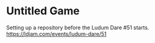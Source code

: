 # Untitled Game

Setting up a repository before the Ludum Dare #51 starts.  
https://ldjam.com/events/ludum-dare/51
